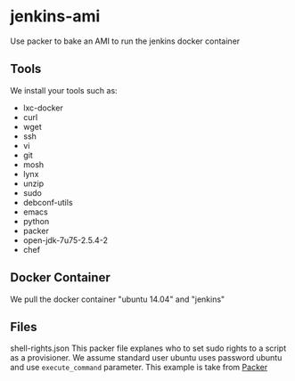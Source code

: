 # jenkins-ami
Use packer to bake an AMI to run the jenkins docker container

## Tools
We install your tools such as:
 + lxc-docker
 + curl
 + wget
 + ssh
 + vi
 + git
 + mosh
 + lynx
 + unzip
 + sudo
 + debconf-utils
 + emacs
 + python
 + packer
 + open-jdk-7u75-2.5.4-2 
 + chef

## Docker Container
We pull the docker container "ubuntu 14.04" and "jenkins"

## Files
shell-rights.json
This packer file explanes who to set sudo rights to a script as a provisioner.
We assume standard user ubuntu uses password ubuntu and use `execute_command` parameter.
This example is take from [Packer](https://www.packer.io/docs/provisioners/shell.html)

